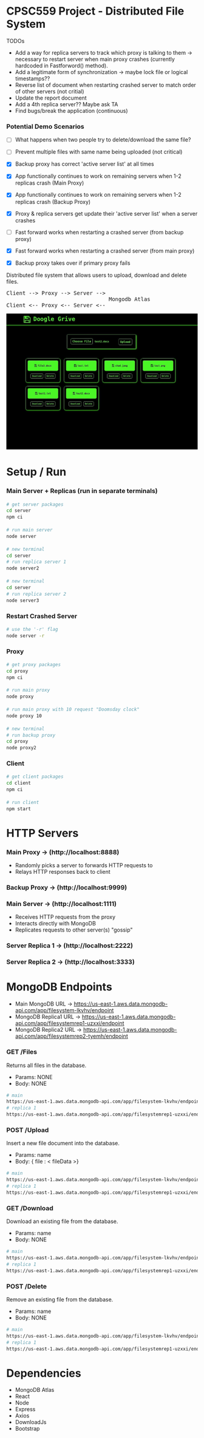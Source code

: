 # CPSC559 Project - Distributed File System
TODOs
- Add a way for replica servers to track which proxy is talking to them -> necessary to restart server when main proxy crashes (currently hardcoded in Fastforword() method).
- Add a legitimate form of synchronization -> maybe lock file or logical timestamps??
- Reverse list of document when restarting crashed server to match order of other servers (not critial)
- Update the report document
- Add a 4th replica server?? Maybe ask TA
- Find bugs/break the application (continuous)

### Potential Demo Scenarios
- [ ] What happens when two people try to delete/download the same file?
- [ ] Prevent multiple files with same name being uploaded (not critical)
- [x] Backup proxy has correct 'active server list' at all times
- [x] App functionally continues to work on remaining servers when 1-2 replicas crash (Main Proxy)
- [x] App functionally continues to work on remaining servers when 1-2 replicas crash (Backup Proxy)
- [x] Proxy & replica servers get update their 'active server list' when a server crashes
- [ ] Fast forward works when restarting a crashed server (from backup proxy)
- [x] Fast forward works when restarting a crashed server (from main proxy)
- [x] Backup proxy takes over if primary proxy fails


Distributed file system that allows users to upload, download and delete files. 
<pre>
Client --> Proxy --> Server --> 
                                Mongodb Atlas
Client <-- Proxy <-- Server <-- 
</pre> 

![FileSystem](preview.jpg)

# Setup / Run
### Main Server + Replicas (run in separate terminals)
```bash
# get server packages
cd server
npm ci

# run main server
node server

# new terminal
cd server
# run replica server 1
node server2

# new terminal
cd server
# run replica server 2
node server3
```
### Restart Crashed Server
```bash
# use the '-r' flag
node server -r
```

### Proxy
```bash
# get proxy packages
cd proxy
npm ci

# run main proxy
node proxy

# run main proxy with 10 request "Doomsday clock"
node proxy 10

# new terminal
# run backup proxy
cd proxy
node proxy2
```

### Client
```bash
# get client packages
cd client
npm ci

# run client
npm start
```

# HTTP Servers
### Main Proxy -> (http://localhost:8888)
- Randomly picks a server to forwards HTTP requests to
- Relays HTTP responses back to client
### Backup Proxy -> (http://localhost:9999)

### Main Server -> (http://localhost:1111)
- Receives HTTP requests from the proxy
- Interacts directly with MongoDB
- Replicates requests to other server(s) "gossip"

### Server Replica 1 -> (http://localhost:2222)
### Server Replica 2 -> (http://localhost:3333)

# MongoDB Endpoints
- Main MongoDB URL -> https://us-east-1.aws.data.mongodb-api.com/app/filesystem-lkvhv/endpoint
- MongoDB Replica1 URL -> https://us-east-1.aws.data.mongodb-api.com/app/filesystemrep1-uzxxi/endpoint
- MongoDB Replica2 URL -> https://us-east-1.aws.data.mongodb-api.com/app/filesystemrep2-tyemh/endpoint

### GET /Files
Returns all files in the database.  
- Params: NONE  
- Body: NONE
``` bash
# main
https://us-east-1.aws.data.mongodb-api.com/app/filesystem-lkvhv/endpoint/files
# replica 1
https://us-east-1.aws.data.mongodb-api.com/app/filesystemrep1-uzxxi/endpoint/files
```
### POST /Upload
Insert a new file document into the database.  
- Params: name
- Body: { file : < fileData >}
``` bash
# main
https://us-east-1.aws.data.mongodb-api.com/app/filesystem-lkvhv/endpoint/upload
# replica 1
https://us-east-1.aws.data.mongodb-api.com/app/filesystemrep1-uzxxi/endpoint/upload
```
### GET /Download
Download an existing file from the database.  
- Params: name  
- Body: NONE
``` bash
# main
https://us-east-1.aws.data.mongodb-api.com/app/filesystem-lkvhv/endpoint/download
# replica 1
https://us-east-1.aws.data.mongodb-api.com/app/filesystemrep1-uzxxi/endpoint/download
```
### POST /Delete
Remove an existing file from the database.  
- Params: name  
- Body: NONE
``` bash
# main
https://us-east-1.aws.data.mongodb-api.com/app/filesystem-lkvhv/endpoint/delete
# replica 1
https://us-east-1.aws.data.mongodb-api.com/app/filesystemrep1-uzxxi/endpoint/delete
```

# Dependencies
- MongoDB Atlas
- React
- Node
- Express
- Axios
- DownloadJs
- Bootstrap
